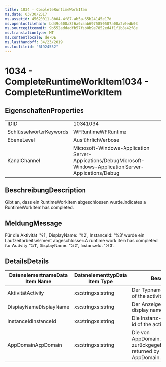 ```yaml
---
title: 1034 - CompleteRuntimeWorkItem
ms.date: 03/30/2017
ms.assetid: 45620011-8b04-4f87-ab5a-65b24145e17d
ms.openlocfilehash: bd49c608a8f6a6caab6975850507a00a2c0edb03
ms.sourcegitcommit: 9b552addadfb57fab0b9e7852ed4f1f1b8a42f8e
ms.translationtype: MT
ms.contentlocale: de-DE
ms.lasthandoff: 04/23/2019
ms.locfileid: "61924552"
---
```

# <a name="1034---completeruntimeworkitem"></a><span data-ttu-id="5503b-102">1034 - CompleteRuntimeWorkItem</span><span class="sxs-lookup"><span data-stu-id="5503b-102">1034 - CompleteRuntimeWorkItem</span></span>
## <a name="properties"></a><span data-ttu-id="5503b-103">Eigenschaften</span><span class="sxs-lookup"><span data-stu-id="5503b-103">Properties</span></span>  
  
|||  
|-|-|  
|<span data-ttu-id="5503b-104">ID</span><span class="sxs-lookup"><span data-stu-id="5503b-104">ID</span></span>|<span data-ttu-id="5503b-105">1034</span><span class="sxs-lookup"><span data-stu-id="5503b-105">1034</span></span>|  
|<span data-ttu-id="5503b-106">Schlüsselwörter</span><span class="sxs-lookup"><span data-stu-id="5503b-106">Keywords</span></span>|<span data-ttu-id="5503b-107">WFRuntime</span><span class="sxs-lookup"><span data-stu-id="5503b-107">WFRuntime</span></span>|  
|<span data-ttu-id="5503b-108">Ebene</span><span class="sxs-lookup"><span data-stu-id="5503b-108">Level</span></span>|<span data-ttu-id="5503b-109">Ausführlich</span><span class="sxs-lookup"><span data-stu-id="5503b-109">Verbose</span></span>|  
|<span data-ttu-id="5503b-110">Kanal</span><span class="sxs-lookup"><span data-stu-id="5503b-110">Channel</span></span>|<span data-ttu-id="5503b-111">Microsoft-Windows-Application Server-Applications/Debug</span><span class="sxs-lookup"><span data-stu-id="5503b-111">Microsoft-Windows-Application Server-Applications/Debug</span></span>|  
  
## <a name="description"></a><span data-ttu-id="5503b-112">Beschreibung</span><span class="sxs-lookup"><span data-stu-id="5503b-112">Description</span></span>  
 <span data-ttu-id="5503b-113">Gibt an, dass ein RuntimeWorkItem abgeschlossen wurde.</span><span class="sxs-lookup"><span data-stu-id="5503b-113">Indicates a RuntimeWorkItem has completed.</span></span>  
  
## <a name="message"></a><span data-ttu-id="5503b-114">Meldung</span><span class="sxs-lookup"><span data-stu-id="5503b-114">Message</span></span>  
 <span data-ttu-id="5503b-115">Für die Aktivität '%1', DisplayName: '%2', InstanceId: '%3' wurde ein Laufzeitarbeitselement abgeschlossen.</span><span class="sxs-lookup"><span data-stu-id="5503b-115">A runtime work item has completed for Activity '%1', DisplayName: '%2', InstanceId: '%3'.</span></span>  
  
## <a name="details"></a><span data-ttu-id="5503b-116">Details</span><span class="sxs-lookup"><span data-stu-id="5503b-116">Details</span></span>  
  
|<span data-ttu-id="5503b-117">Datenelementname</span><span class="sxs-lookup"><span data-stu-id="5503b-117">Data Item Name</span></span>|<span data-ttu-id="5503b-118">Datenelementtyp</span><span class="sxs-lookup"><span data-stu-id="5503b-118">Data Item Type</span></span>|<span data-ttu-id="5503b-119">Beschreibung</span><span class="sxs-lookup"><span data-stu-id="5503b-119">Description</span></span>|  
|--------------------|--------------------|-----------------|  
|<span data-ttu-id="5503b-120">Aktivität</span><span class="sxs-lookup"><span data-stu-id="5503b-120">Activity</span></span>|<span data-ttu-id="5503b-121">xs:string</span><span class="sxs-lookup"><span data-stu-id="5503b-121">xs:string</span></span>|<span data-ttu-id="5503b-122">Der Typname der Aktivität.</span><span class="sxs-lookup"><span data-stu-id="5503b-122">The type name of the activity.</span></span>|  
|<span data-ttu-id="5503b-123">DisplayName</span><span class="sxs-lookup"><span data-stu-id="5503b-123">DisplayName</span></span>|<span data-ttu-id="5503b-124">xs:string</span><span class="sxs-lookup"><span data-stu-id="5503b-124">xs:string</span></span>|<span data-ttu-id="5503b-125">Der Anzeigename der Aktivität.</span><span class="sxs-lookup"><span data-stu-id="5503b-125">The display name of the activity.</span></span>|  
|<span data-ttu-id="5503b-126">InstanceId</span><span class="sxs-lookup"><span data-stu-id="5503b-126">InstanceId</span></span>|<span data-ttu-id="5503b-127">xs:string</span><span class="sxs-lookup"><span data-stu-id="5503b-127">xs:string</span></span>|<span data-ttu-id="5503b-128">Die Instanz-ID der Aktivität.</span><span class="sxs-lookup"><span data-stu-id="5503b-128">The instance id of the activity.</span></span>|  
|<span data-ttu-id="5503b-129">AppDomain</span><span class="sxs-lookup"><span data-stu-id="5503b-129">AppDomain</span></span>|<span data-ttu-id="5503b-130">xs:string</span><span class="sxs-lookup"><span data-stu-id="5503b-130">xs:string</span></span>|<span data-ttu-id="5503b-131">Die von AppDomain.CurrentDomain.FriendlyName zurückgegebene Zeichenfolge.</span><span class="sxs-lookup"><span data-stu-id="5503b-131">The string returned by AppDomain.CurrentDomain.FriendlyName.</span></span>|
